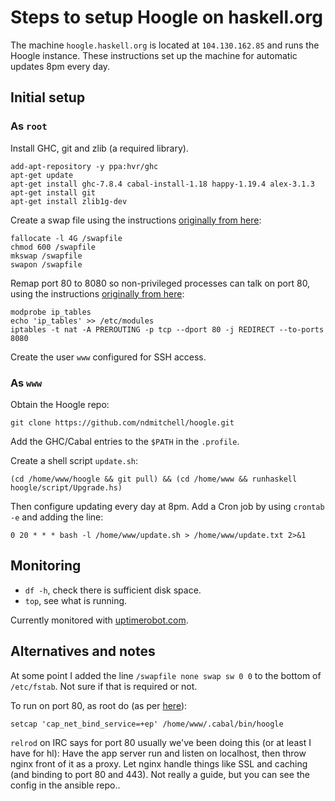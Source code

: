 # Steps to setup Hoogle on haskell.org

The machine `hoogle.haskell.org` is located at `104.130.162.85` and runs the Hoogle instance. These instructions set up the machine for automatic updates 8pm every day.

## Initial setup

### As `root`

Install GHC, git and zlib (a required library).

	add-apt-repository -y ppa:hvr/ghc
	apt-get update
	apt-get install ghc-7.8.4 cabal-install-1.18 happy-1.19.4 alex-3.1.3
	apt-get install git
	apt-get install zlib1g-dev

Create a swap file using the instructions [originally from here](https://www.digitalocean.com/community/tutorials/how-to-add-swap-on-ubuntu-14-04):

	fallocate -l 4G /swapfile
	chmod 600 /swapfile
	mkswap /swapfile
	swapon /swapfile

Remap port 80 to 8080 so non-privileged processes can talk on port 80, using the instructions [originally from here](http://unix.stackexchange.com/questions/10735/linux-allowing-an-user-to-listen-to-a-port-below-1024/10791#10791):

	modprobe ip_tables
	echo 'ip_tables' >> /etc/modules
	iptables -t nat -A PREROUTING -p tcp --dport 80 -j REDIRECT --to-ports 8080

Create the user `www` configured for SSH access.

### As `www`

Obtain the Hoogle repo:

	git clone https://github.com/ndmitchell/hoogle.git

Add the GHC/Cabal entries to the `$PATH` in the `.profile`.

Create a shell script `update.sh`:

	(cd /home/www/hoogle && git pull) && (cd /home/www && runhaskell hoogle/script/Upgrade.hs)

Then configure updating every day at 8pm. Add a Cron job by using `crontab -e` and adding the line:

	0 20 * * * bash -l /home/www/update.sh > /home/www/update.txt 2>&1

## Monitoring

* `df -h`, check there is sufficient disk space.
* `top`, see what is running.

Currently monitored with [uptimerobot.com](http://uptimerobot.com/).

## Alternatives and notes

At some point I added the line `/swapfile none swap sw 0 0` to the bottom of `/etc/fstab`. Not sure if that is required or not.

To run on port 80, as root do (as per [here](http://stackoverflow.com/questions/413807/is-there-a-way-for-non-root-processes-to-bind-to-privileged-ports-1024-on-l#414258)):

    setcap 'cap_net_bind_service=+ep' /home/www/.cabal/bin/hoogle

`relrod` on IRC says for port 80 usually we've been doing this (or at least I have for hl): Have the app server run and listen on localhost, then throw nginx front of it as a proxy. Let nginx handle things like SSL and caching (and binding to port 80 and 443). Not really a guide, but you can see the config in the ansible repo..
